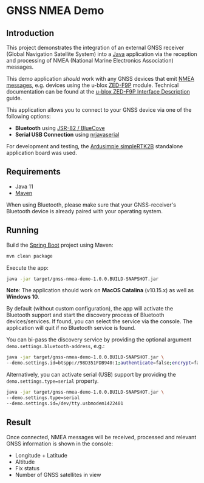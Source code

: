 # GNSS NMEA Demo

## Introduction

This project demonstrates the integration of an external GNSS receiver (Global
Navigation Satellite System) into a [Java](https://en.wikipedia.org/wiki/Java_(programming_language)) application via the reception and processing
of NMEA (National Marine Electronics Association) messages.

This demo application *should* work with any GNSS devices that
emit [NMEA messages](https://gpsd.gitlab.io/gpsd/NMEA.html), e.g. devices using the u-blox [ZED-F9P](https://www.u-blox.com/en/product/zed-f9p-module) module. Technical documentation can be found at the [u-blox ZED-F9P Interface Description](https://www.u-blox.com/en/docs/UBX-18010854) guide.

This application allows you to connect to your GNSS device via one of the following options:

- **Bluetooth** using [JSR-82 / BlueCove](http://bluecove.org/)
- **Serial USB Connection** using [nrjavaserial](https://github.com/NeuronRobotics/nrjavaserial)

For development and testing, the [Ardusimple simpleRTK2B](https://www.ardusimple.com/simplertk2b/) standalone application board was used.

## Requirements

* Java 11
* [Maven](https://maven.apache.org/)

When using Bluetooth, please make sure that your GNSS-receiver's Bluetooth device is already paired with your operating system.

## Running

Build the [Spring Boot](https://spring.io/projects/spring-boot) project using Maven:

```bash
mvn clean package
```

Execute the app:

```bash
java -jar target/gnss-nmea-demo-1.0.0.BUILD-SNAPSHOT.jar
```

**Note**: The application should work on **MacOS Catalina** (v10.15.x) as well as
**Windows 10**.

By default (without custom configuration), the app will activate the Bluetooth support and start the discovery process of Bluetooth devices/services. If found, you can select the service via the console. The application will quit if no Bluetooth service is found.

You can bi-pass the discovery service by providing the optional argument `demo.settings.bluetooth-address`, e.g.:

```bash
java -jar target/gnss-nmea-demo-1.0.0.BUILD-SNAPSHOT.jar \
--demo.settings.id=btspp://98D351FDB940:1;authenticate=false;encrypt=false;master=false
```

Alternatively, you can activate serial (USB) support by providing the `demo.settings.type=serial` property.

```bash
java -jar target/gnss-nmea-demo-1.0.0.BUILD-SNAPSHOT.jar \
--demo.settings.type=serial
--demo.settings.id=/dev/tty.usbmodem1422401
```

## Result

Once connected, NMEA messages will be received, processed and relevant GNSS information
is shown in the console:

* Longitude + Latitude
* Altitude
* Fix status
* Number of GNSS satellites in view
